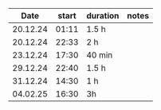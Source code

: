 | Date     | start | duration | notes |
| -------- | ----- | -------- | ----- |
| 20.12.24 | 01:11 | 1.5 h    |       |
| 20.12.24 | 22:33 | 2 h      |       |
| 23.12.24 | 17:30 | 40 min   |       |
| 29.12.24 | 22:40 | 1.5 h    |       |
| 31.12.24 | 14:30 | 1 h      |       |
| 04.02.25 | 16:30 | 3h       |       |

